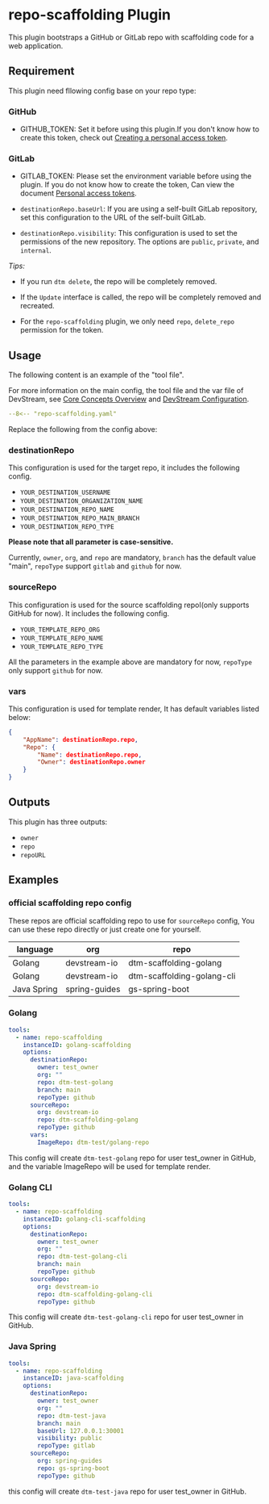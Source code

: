 # repo-scaffolding Plugin

This plugin bootstraps a GitHub or GitLab repo with scaffolding code for a web application.

## Requirement

This plugin need fllowing config base on your repo type:

### GitHub

- GITHUB_TOKEN: Set it before using this plugin.If you don't know how to create this token, check out [Creating a personal access token](https://docs.github.com/en/authentication/keeping-your-account-and-data-secure/creating-a-personal-access-token).

### GitLab

- GITLAB_TOKEN: Please set the environment variable before using the plugin. If you do not know how to create the token, Can view the document [Personal access tokens](https://docs.gitlab.com/ee/user/profile/personal_access_tokens.html).

- `destinationRepo.baseUrl`: If you are using a self-built GitLab repository, set this configuration to the URL of the self-built GitLab.

- `destinationRepo.visibility`: This configuration is used to set the permissions of the new repository. The options are `public`, `private`, and `internal`.

*Tips:*

- If you run `dtm delete`, the repo will be completely removed.

- If the `Update` interface is called, the repo will be completely removed and recreated. 

- For the  `repo-scaffolding` plugin, we only need `repo`, `delete_repo` permission for the token.

## Usage

The following content is an example of the "tool file".

For more information on the main config, the tool file and the var file of DevStream, see [Core Concepts Overview](../core-concepts/overview.md) and [DevStream Configuration](../core-concepts/config.md).

```yaml
--8<-- "repo-scaffolding.yaml"
```

Replace the following from the config above:

### destinationRepo

This configuration is used for the target repo, it includes the following config.

- `YOUR_DESTINATION_USERNAME`
- `YOUR_DESTINATION_ORGANIZATION_NAME`
- `YOUR_DESTINATION_REPO_NAME`
- `YOUR_DESTINATION_REPO_MAIN_BRANCH`
- `YOUR_DESTINATION_REPO_TYPE` 

**Please note that all parameter is case-sensitive.**

Currently, `owner`, `org`, and `repo` are mandatory, `branch` has the default value "main", `repoType` support  `gitlab` and `github` for now. 

### sourceRepo

This configuration is used for the source scaffolding repoI(only supports GitHub for now). It includes the following config.

- `YOUR_TEMPLATE_REPO_ORG`
- `YOUR_TEMPLATE_REPO_NAME`
- `YOUR_TEMPLATE_REPO_TYPE`

All the parameters in the example above are mandatory for now, `repoType` only support `github` for now. 

### vars

This configuration is used for template render, It has default variables listed below:

```json
{
    "AppName": destinationRepo.repo,
    "Repo": {
        "Name": destinationRepo.repo,
        "Owner": destinationRepo.owner
    }
}
```

## Outputs

This plugin has three outputs:

- `owner`
- `repo`
- `repoURL`


## Examples 

### official scaffolding repo config

These repos are official scaffolding repo to use for `sourceRepo` config, You can use these repo directly or just create one for yourself.

| language    | org           | repo                       |
|-------------|---------------|----------------------------|
| Golang      | devstream-io  | dtm-scaffolding-golang     |
| Golang      | devstream-io  | dtm-scaffolding-golang-cli |
| Java Spring | spring-guides | gs-spring-boot             |


### Golang

```yaml
tools:
  - name: repo-scaffolding
    instanceID: golang-scaffolding
    options:
      destinationRepo:
        owner: test_owner
        org: ""
        repo: dtm-test-golang
        branch: main
        repoType: github
      sourceRepo:
        org: devstream-io
        repo: dtm-scaffolding-golang
        repoType: github
      vars:
        ImageRepo: dtm-test/golang-repo
```

This config will create `dtm-test-golang` repo for user test_owner in GitHub, and the variable ImageRepo will be used for template render. 

### Golang CLI

```yaml
tools:
  - name: repo-scaffolding
    instanceID: golang-cli-scaffolding
    options:
      destinationRepo:
        owner: test_owner
        org: ""
        repo: dtm-test-golang-cli
        branch: main
        repoType: github
      sourceRepo:
        org: devstream-io
        repo: dtm-scaffolding-golang-cli
        repoType: github
```

This config will create `dtm-test-golang-cli` repo for user test_owner in GitHub.

### Java Spring

```yaml
tools:
  - name: repo-scaffolding
    instanceID: java-scaffolding
    options:
      destinationRepo:
        owner: test_owner
        org: ""
        repo: dtm-test-java
        branch: main
        baseUrl: 127.0.0.1:30001
        visibility: public
        repoType: gitlab
      sourceRepo:
        org: spring-guides
        repo: gs-spring-boot
        repoType: github
```

this config will create `dtm-test-java` repo for user test_owner in GitHub.
